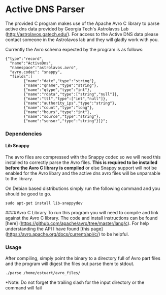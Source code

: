 # Active DNS Parser

The provided C program makes use of the Apache Avro C library to parse active dns data provided by Georgia Tech's Astrolavos Lab (http://astrolavos.gatech.edu/). For access to the Active DNS data please contact someone in the Astrolavos lab and they will gladly work with you.

Currently the Avro schema expected by the program is as follows:

```json"
{"type":"record",
  "name":"ActiveDns",
  "namespace":"astrolavos.avro",
  "avro.codec": "snappy",
  "fields":[
        {"name":"date","type":"string"},
        {"name":"qname","type":"string"},
        {"name":"qtype","type":"int"},
        {"name":"rdata","type":["string","null"]},
        {"name":"ttl","type":["int","null"]},
        {"name":"authority_ips","type":"string"},
        {"name":"count","type":"long"},
        {"name":"hours","type":"int"},
        {"name":"source","type":"string"},
        {"name":"sensor","type":"string"}]}";
```


### Dependencies

#### Lib Snappy
The avro files are compressed with the Snappy codec so we will need this installed to correctly parse the Avro files. **This is required to be installed before the Avro C library is compiled** or else Snappy support will not be enabled for the Avro libary and the active dns avro files will be unparsable to the library.

On Debian based distributions simply run the following command and you should be good to go.
```shell
sudo apt-get install lib-snappydev
```

####Avro C Library
To run this program you will need to compile and link against the Avro C library. The code and install instructions can be found [here] (https://github.com/apache/avro/tree/master/lang/c). For help understanding the API I have found [this page] (https://avro.apache.org/docs/current/api/c/) to be helpful.



### Usage

After compiling, simply point the binary to a directory full of Avro part files and the program will digest the files out parse them to stdout.

```shell
./parse /home/estuart/avro_files/
```
*Note: Do not forget the trailing slash for the input directory or the command will fail
